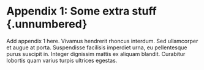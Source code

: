 # Appendix 1: Some extra stuff {.unnumbered}

<!-- 
This could be a list of papers by the author for example 
-->

Add appendix 1 here. Vivamus hendrerit rhoncus interdum. Sed ullamcorper et augue at porta. Suspendisse facilisis imperdiet urna, eu pellentesque purus suscipit in. Integer dignissim mattis ex aliquam blandit. Curabitur lobortis quam varius turpis ultrices egestas.

